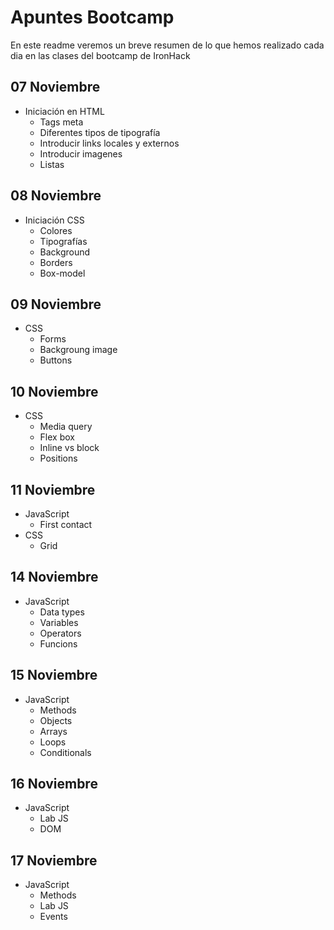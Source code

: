 <h1>Apuntes Bootcamp </h1>
En este readme veremos un breve resumen de lo que hemos realizado cada dia en las clases del bootcamp de IronHack

## 07 Noviembre 

- Iniciación en HTML 
    - Tags meta
    - Diferentes tipos de tipografía
    - Introducir links locales y externos
    - Introducir imagenes
    - Listas

## 08 Noviembre

- Iniciación CSS
    - Colores
    - Tipografías
    - Background
    - Borders
    - Box-model

## 09 Noviembre

- CSS
    - Forms
    - Backgroung image
    - Buttons

## 10 Noviembre

- CSS
    - Media query
    - Flex box
    - Inline vs block
    - Positions

## 11 Noviembre

- JavaScript
    - First contact
- CSS
    - Grid

## 14 Noviembre

- JavaScript
    - Data types
    - Variables
    - Operators
    - Funcions
    
## 15 Noviembre

- JavaScript 
    - Methods
    - Objects
    - Arrays
    - Loops
    - Conditionals

## 16 Noviembre

- JavaScript
    - Lab JS
    - DOM

## 17 Noviembre

- JavaScript
    - Methods
    - Lab JS
    - Events